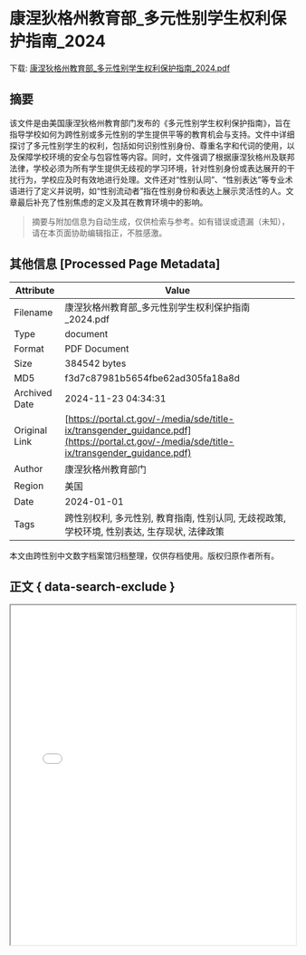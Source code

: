 # 康涅狄格州教育部_多元性别学生权利保护指南_2024

<!-- tcd_download_link -->
下载: <a href="../康涅狄格州教育部_多元性别学生权利保护指南_2024.pdf" download>康涅狄格州教育部_多元性别学生权利保护指南_2024.pdf</a>
<!-- tcd_download_link_end -->

## 摘要

<!-- tcd_abstract -->
该文件是由美国康涅狄格州教育部门发布的《多元性别学生权利保护指南》，旨在指导学校如何为跨性别或多元性别的学生提供平等的教育机会与支持。文件中详细探讨了多元性别学生的权利，包括如何识别性别身份、尊重名字和代词的使用，以及保障学校环境的安全与包容性等内容。同时，文件强调了根据康涅狄格州及联邦法律，学校必须为所有学生提供无歧视的学习环境，针对性别身份或表达展开的干扰行为，学校应及时有效地进行处理。文件还对“性别认同”、“性别表达”等专业术语进行了定义并说明，如“性别流动者”指在性别身份和表达上展示灵活性的人。文章最后补充了性别焦虑的定义及其在教育环境中的影响。

<!-- tcd_abstract_end -->

> 摘要与附加信息为自动生成，仅供检索与参考。如有错误或遗漏（未知），请在本页面协助编辑指正，不胜感激。

## 其他信息 [Processed Page Metadata]

| Attribute       | Value                                  |
|-----------------|----------------------------------------|
| Filename        | 康涅狄格州教育部_多元性别学生权利保护指南_2024.pdf                             |
| Type            | document                                 |
| Format          | PDF Document                               |
| Size            | 384542 bytes                           |
| MD5             | f3d7c87981b5654fbe62ad305fa18a8d                                  |
| Archived Date   | 2024-11-23 04:34:31                             |
| Original Link   | [https://portal.ct.gov/-/media/sde/title-ix/transgender_guidance.pdf](https://portal.ct.gov/-/media/sde/title-ix/transgender_guidance.pdf)                         |
| Author          | 康涅狄格州教育部门                               |
| Region          | 美国                               |
| Date            | 2024-01-01                                 |
| Tags            | 跨性别权利, 多元性别, 教育指南, 性别认同, 无歧视政策, 学校环境, 性别表达, 生存现状, 法律政策                                 |

本文由跨性别中文数字档案馆归档整理，仅供存档使用。版权归原作者所有。


## 正文 { data-search-exclude }

<!-- tcd_main_text -->
<iframe src="../康涅狄格州教育部_多元性别学生权利保护指南_2024.pdf" width="100%" height="600px">
    <p>无法显示PDF，请下载查看。</p>
</iframe>
<!-- tcd_main_text_end -->

